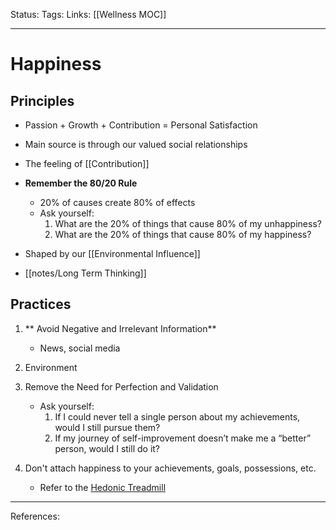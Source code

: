 Status:
Tags:
Links: [[Wellness MOC]]
___
# Happiness
## Principles

- Passion + Growth + Contribution = Personal Satisfaction

- Main source is through our valued social relationships
- The feeling of [[Contribution]]

- **Remember the 80/20 Rule**
	- 20% of causes create 80% of effects
	- Ask yourself:
		1.  What are the 20% of things that cause 80% of my unhappiness?
		2.  What are the 20% of things that cause 80% of my happiness?
- Shaped by our [[Environmental Influence]]
- [[notes/Long Term Thinking]]
## Practices
1. ** Avoid Negative and Irrelevant Information**
	- News, social media
3. Environment
	
4. Remove the Need for Perfection and Validation
	- Ask yourself:
		1. If I could never tell a single person about my achievements, would I still pursue them?
		2.  If my journey of self-improvement doesn’t make me a “better” person, would I still do it?
5.  Don't attach happiness to your achievements, goals, possessions, etc.
	- Refer to the [Hedonic Treadmill](https://en.wikipedia.org/wiki/Hedonic_treadmill)
___
References: